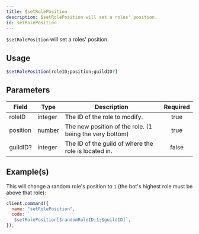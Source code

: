 ```yaml
---
title: $setRolePosition
description: $setRolePosition will set a roles' position.
id: setRolePosition
---
```


`$setRolePosition` will set a roles' position.

## Usage

```php
$setRolePosition[roleID;position;guildID?]
```

## Parameters

| Field    | Type                                                                                              | Description                                             | Required |
| -------- | ------------------------------------------------------------------------------------------------- | ------------------------------------------------------- | :------: |
| roleID   | integer                                                                                           | The ID of the role to modify.                           |   true   |
| position | [number](https://developer.mozilla.org/en-US/docs/Web/JavaScript/Reference/Global_Objects/Number) | The new position of the role. (1 being the very bottom) |   true   |
| guildID? | integer                                                                                           | The ID of the guild of where the role is located in.    |  false   |

## Example(s)

This will change a random role's position to `1` (the bot's highest role must be above that role):

```javascript
client.command({
  name: "setRolePosition",
  code: `
   $setRolePosition[$randomRoleID;1;$guildID]`,
});
```
